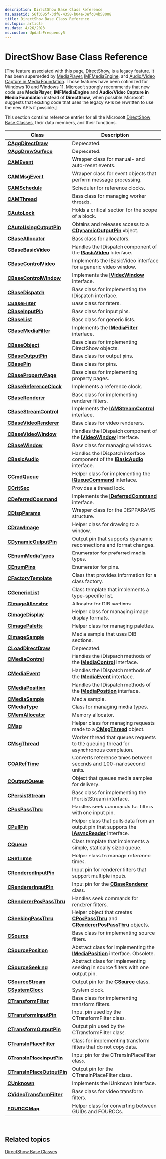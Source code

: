 ```yaml
---
description: DirectShow Base Class Reference
ms.assetid: 56f3685f-3df8-4358-b04e-3efc04b58008
title: DirectShow Base Class Reference
ms.topic: article
ms.date: 4/26/2023
ms.custom: UpdateFrequency5
---
```


# DirectShow Base Class Reference

\[The feature associated with this page, [DirectShow](/windows/win32/directshow/directshow), is a legacy feature. It has been superseded by [MediaPlayer](/uwp/api/Windows.Media.Playback.MediaPlayer), [IMFMediaEngine](/windows/win32/api/mfmediaengine/nn-mfmediaengine-imfmediaengine), and [Audio/Video Capture in Media Foundation](windows/win32/medfound/audio-video-capture-in-media-foundation). Those features have been optimized for Windows 10 and Windows 11. Microsoft strongly recommends that new code use **MediaPlayer**, **IMFMediaEngine** and **Audio/Video Capture in Media Foundation** instead of **DirectShow**, when possible. Microsoft suggests that existing code that uses the legacy APIs be rewritten to use the new APIs if possible.\]

This section contains reference entries for all the Microsoft [DirectShow Base Classes](directshow-base-classes.md), their data members, and their functions.



| Class                                                                  | Description                                                                                                                       |
|------------------------------------------------------------------------|-----------------------------------------------------------------------------------------------------------------------------------|
| [**CAggDirectDraw**](caggdirectdraw.md)                               | Deprecated.                                                                                                                       |
| [**CAggDrawSurface**](caggdrawsurface.md)                             | Deprecated.                                                                                                                       |
| [**CAMEvent**](camevent.md)                                           | Wrapper class for manual- and auto-reset events.                                                                                  |
| [**CAMMsgEvent**](cammsgevent.md)                                     | Wrapper class for event objects that perform message processing.                                                                  |
| [**CAMSchedule**](camschedule.md)                                     | Scheduler for reference clocks.                                                                                                   |
| [**CAMThread**](camthread.md)                                         | Bass class for managing worker threads.                                                                                           |
| [**CAutoLock**](cautolock.md)                                         | Holds a critical section for the scope of a block.                                                                                |
| [**CAutoUsingOutputPin**](cautousingoutputpin-cautousingoutputpin.md) | Obtains and releases access to a [**CDynamicOutputPin**](cdynamicoutputpin.md) object.                                           |
| [**CBaseAllocator**](cbaseallocator.md)                               | Bass class for allocators.                                                                                                        |
| [**CBaseBasicVideo**](cbasebasicvideo.md)                             | Handles the IDispatch component of the [**IBasicVideo**](/windows/desktop/api/Control/nn-control-ibasicvideo) interface.                                              |
| [**CBaseControlVideo**](cbasecontrolvideo.md)                         | Implements the IBasicVideo interface for a generic video window.                                                                  |
| [**CBaseControlWindow**](cbasecontrolwindow.md)                       | Implements the [**IVideoWindow**](/windows/desktop/api/Control/nn-control-ivideowindow) interface.                                                                    |
| [**CBaseDispatch**](cbasedispatch.md)                                 | Base class for implementing the IDispatch interface.                                                                              |
| [**CBaseFilter**](cbasefilter.md)                                     | Base class for filters.                                                                                                           |
| [**CBaseInputPin**](cbaseinputpin.md)                                 | Base class for input pins.                                                                                                        |
| [**CBaseList**](cbaselist.md)                                         | Base class for generic lists.                                                                                                     |
| [**CBaseMediaFilter**](cbasemediafilter.md)                           | Implements the [**IMediaFilter**](/windows/desktop/api/Strmif/nn-strmif-imediafilter) interface.                                                                    |
| [**CBaseObject**](cbaseobject.md)                                     | Base class for implementing DirectShow objects.                                                                                   |
| [**CBaseOutputPin**](cbaseoutputpin.md)                               | Base class for output pins.                                                                                                       |
| [**CBasePin**](cbasepin.md)                                           | Base class for pins.                                                                                                              |
| [**CBasePropertyPage**](cbasepropertypage.md)                         | Base class for implementing property pages.                                                                                       |
| [**CBaseReferenceClock**](cbasereferenceclock.md)                     | Implements a reference clock.                                                                                                     |
| [**CBaseRenderer**](cbaserenderer.md)                                 | Base class for implementing renderer filters.                                                                                     |
| [**CBaseStreamControl**](cbasestreamcontrol.md)                       | Implements the [**IAMStreamControl**](/windows/desktop/api/Strmif/nn-strmif-iamstreamcontrol) interface.                                                            |
| [**CBaseVideoRenderer**](cbasevideorenderer.md)                       | Base class for video renderers.                                                                                                   |
| [**CBaseVideoWindow**](cbasevideowindow.md)                           | Handles the IDispatch component of the [**IVideoWindow**](/windows/desktop/api/Control/nn-control-ivideowindow) interface.                                            |
| [**CBaseWindow**](cbasewindow.md)                                     | Base class for managing windows.                                                                                                  |
| [**CBasicAudio**](cbasicaudio.md)                                     | Handles the IDispatch interface component of the [**IBasicAudio**](/windows/desktop/api/Control/nn-control-ibasicaudio) interface.                                    |
| [**CCmdQueue**](ccmdqueue.md)                                         | Helper class for implementing the [**IQueueCommand**](/windows/desktop/api/Control/nn-control-iqueuecommand) interface.                                               |
| [**CCritSec**](ccritsec.md)                                           | Provides a thread lock.                                                                                                           |
| [**CDeferredCommand**](cdeferredcommand.md)                           | Implements the [**IDeferredCommand**](/windows/desktop/api/Control/nn-control-ideferredcommand) interface.                                                            |
| [**CDispParams**](cdispparams.md)                                     | Wrapper class for the DISPPARAMS structure.                                                                                       |
| [**CDrawImage**](cdrawimage.md)                                       | Helper class for drawing to a window.                                                                                             |
| [**CDynamicOutputPin**](cdynamicoutputpin.md)                         | Output pin that supports dyanamic reconnections and format changes.                                                               |
| [**CEnumMediaTypes**](cenummediatypes.md)                             | Enumerator for preferred media types.                                                                                             |
| [**CEnumPins**](cenumpins.md)                                         | Enumerator for pins.                                                                                                              |
| [**CFactoryTemplate**](cfactorytemplate.md)                           | Class that provides information for a class factory.                                                                              |
| [**CGenericList**](cgenericlist.md)                                   | Class template that implements a type-specific list.                                                                              |
| [**CImageAllocator**](cimageallocator.md)                             | Allocator for DIB sections.                                                                                                       |
| [**CImageDisplay**](cimagedisplay.md)                                 | Helper class for managing image display formats.                                                                                  |
| [**CImagePalette**](cimagepalette.md)                                 | Helper class for managing palettes.                                                                                               |
| [**CImageSample**](cimagesample.md)                                   | Media sample that uses DIB sections.                                                                                              |
| [**CLoadDirectDraw**](cloaddirectdraw.md)                             | Deprecated.                                                                                                                       |
| [**CMediaControl**](cmediacontrol.md)                                 | Handles the IDispatch methods of the [**IMediaControl**](/windows/desktop/api/Control/nn-control-imediacontrol) interface.                                            |
| [**CMediaEvent**](cmediaevent.md)                                     | Handles the IDispatch methods of the [**IMediaEvent**](/windows/desktop/api/Control/nn-control-imediaevent) interface.                                                |
| [**CMediaPosition**](cmediaposition.md)                               | Handles the IDispatch methods of the [**IMediaPosition**](/windows/desktop/api/Control/nn-control-imediaposition) interface.                                          |
| [**CMediaSample**](cmediasample.md)                                   | Media sample.                                                                                                                     |
| [**CMediaType**](cmediatype.md)                                       | Class for managing media types.                                                                                                   |
| [**CMemAllocator**](cmemallocator.md)                                 | Memory allocator.                                                                                                                 |
| [**CMsg**](cmsg.md)                                                   | Helper class for managing requests made to a [**CMsgThread**](cmsgthread.md) object.                                             |
| [**CMsgThread**](cmsgthread.md)                                       | Worker thread that queues requests to the queuing thread for asynchronous completion.                                             |
| [**COARefTime**](coareftime.md)                                       | Converts reference times between seconds and 100-nanosecond units.                                                                |
| [**COutputQueue**](coutputqueue.md)                                   | Object that queues media samples for delivery.                                                                                    |
| [**CPersistStream**](cpersiststream.md)                               | Base class for implementing the IPersistStream interface.                                                                         |
| [**CPosPassThru**](cpospassthru.md)                                   | Handles seek commands for filters with one input pin.                                                                             |
| [**CPullPin**](cpullpin.md)                                           | Helper class that pulls data from an output pin that supports the [**IAsyncReader**](/windows/desktop/api/Strmif/nn-strmif-iasyncreader) interface.                 |
| [**CQueue**](cqueue.md)                                               | Class template that implements a simple, statically sized queue.                                                                  |
| [**CRefTime**](creftime.md)                                           | Helper class to manage reference times.                                                                                           |
| [**CRenderedInputPin**](crenderedinputpin.md)                         | Input pin for renderer filters that support multiple inputs.                                                                      |
| [**CRendererInputPin**](crendererinputpin.md)                         | Input pin for the [**CBaseRenderer**](cbaserenderer.md) class.                                                                   |
| [**CRendererPosPassThru**](crendererpospassthru.md)                   | Handles seek commands for renderer filters.                                                                                       |
| [**CSeekingPassThru**](cseekingpassthru.md)                           | Helper object that creates [**CPosPassThru**](cpospassthru.md) and [**CRendererPosPassThru**](crendererpospassthru.md) objects. |
| [**CSource**](csource.md)                                             | Base class for implementing source filters.                                                                                       |
| [**CSourcePosition**](csourceposition.md)                             | Abstract class for implementing the [**IMediaPosition**](/windows/desktop/api/Control/nn-control-imediaposition) interface. Obsolete.                                 |
| [**CSourceSeeking**](csourceseeking.md)                               | Abstract class for implementing seeking in source filters with one output pin.                                                    |
| [**CSourceStream**](csourcestream.md)                                 | Output pin for the [**CSource**](csource.md) class.                                                                              |
| [**CSystemClock**](csystemclock.md)                                   | System clock.                                                                                                                     |
| [**CTransformFilter**](ctransformfilter.md)                           | Base class for implementing transform filters.                                                                                    |
| [**CTransformInputPin**](ctransforminputpin.md)                       | Input pin used by the CTransformFilter class.                                                                                     |
| [**CTransformOutputPin**](ctransformoutputpin.md)                     | Output pin used by the CTransformFilter class.                                                                                    |
| [**CTransInPlaceFilter**](ctransinplacefilter.md)                     | Class for implementing transform filters that do not copy data.                                                                   |
| [**CTransInPlaceInputPin**](ctransinplaceinputpin.md)                 | Input pin for the CTransInPlaceFilter class.                                                                                      |
| [**CTransInPlaceOutputPin**](ctransinplaceoutputpin.md)               | Output pin for the CTransInPlaceFilter class.                                                                                     |
| [**CUnknown**](cunknown.md)                                           | Implements the IUnknown interface.                                                                                                |
| [**CVideoTransformFilter**](cvideotransformfilter.md)                 | Base class for video transform filters.                                                                                           |
| [**FOURCCMap**](fourccmap.md)                                         | Helper class for converting between GUIDs and FOURCCs.                                                                            |



 

## Related topics

<dl> <dt>

[DirectShow Base Classes](directshow-base-classes.md)
</dt> </dl>

 

 



